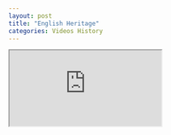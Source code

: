 ```yaml
---
layout: post
title: "English Heritage"
categories: Videos History
---
```


<iframe src="https://www.youtube.com/playlist?list=UUHwNa3lAjzbxRR2pbbZUE2A"></iframe>
